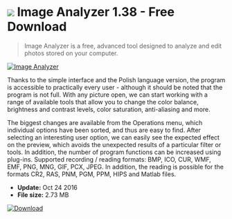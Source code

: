 # ![](https://cdn.softexe.net/static/icon/c/image-analyzer-11316.png) Image Analyzer 1.38 - Free Download

> Image Analyzer is a free, advanced tool designed to analyze and edit photos stored on your computer.

[![Image Analyzer](https://gallery.dpcdn.pl/imgc/Tools/62029/g_-_420x350_1.5_-_x20150923114006_0.png)](https://softexe.net/win/multimedia/other/image-analyzer:ppcpf.html)

Thanks to the simple interface and the Polish language version, the program is accessible to practically every user - although it should be noted that the program is not full. With any picture open, we can start working with a range of available tools that allow you to change the color balance, brightness and contrast levels, color saturation, anti-aliasing and more.
 
 The biggest changes are available from the Operations menu, which individual options have been sorted, and thus are easy to find. After selecting an interesting user option, we can easily see the expected effect on the preview, which avoids the unexpected results of a particular filter or tools. In addition, the number of program functions can be increased using plug-ins. Supported recording / reading formats: BMP, ICO, CUR, WMF, EMF, PNG, MNG, GIF, PCX, JPEG. In addition, the reading is possible for the formats CR2, RAS, PNM, PGM, PPM, HIPS and Matlab files.


- **Update:** Oct 24 2016
- **File size:** 2.73 MB

[![Download](https://cdn.softexe.net/static/img/download.png)](https://softexe.net/win/multimedia/other/image-analyzer:ppcpf.html)

